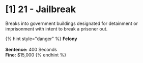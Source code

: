 # \[1] 21 - Jailbreak

Breaks into government buildings designated for detainment or imprisonment with intent to break a prisoner out.&#x20;

{% hint style="danger" %}
**Felony**\
\
**Sentence:** 400 Seconds\
**Fine:** $15,000
{% endhint %}
